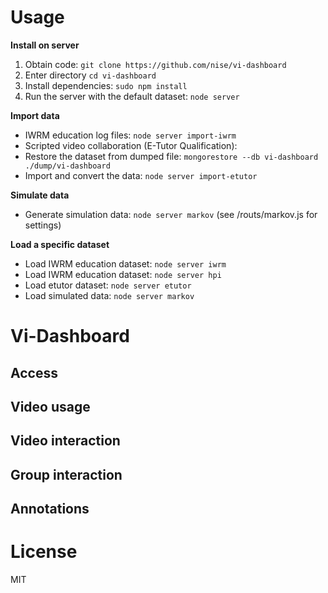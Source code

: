 

# Usage
**Install on server**

1. Obtain code: `git clone https://github.com/nise/vi-dashboard`
2. Enter directory `cd vi-dashboard`
2. Install dependencies: `sudo npm install`
3. Run the server with the default dataset: `node server`

**Import data**
* IWRM education log files: `node server import-iwrm`
* Scripted video collaboration (E-Tutor Qualification): 
 * Restore the dataset from dumped file: `mongorestore --db vi-dashboard ./dump/vi-dashboard` 
 * Import and convert the data: `node server import-etutor`
 <!--  `node server import-hpi` -->

**Simulate data**
* Generate simulation data: `node server markov` (see /routs/markov.js for settings)

**Load a specific dataset**
* Load IWRM education dataset: `node server iwrm`
* Load IWRM education dataset: `node server hpi`
* Load etutor dataset: `node server etutor`
* Load simulated data: `node server markov`


# Vi-Dashboard
## Access
## Video usage
## Video interaction
## Group interaction

## Annotations

# License
MIT

 
 
 

